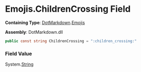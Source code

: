 # Emojis\.ChildrenCrossing Field

**Containing Type**: [DotMarkdown](../../README.md)\.[Emojis](../README.md)

**Assembly**: DotMarkdown\.dll

```csharp
public const string ChildrenCrossing = ":children_crossing:"
```

### Field Value

System\.[String](https://docs.microsoft.com/en-us/dotnet/api/system.string)